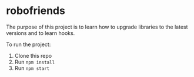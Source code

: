 # robofriends

The purpose of this project is to learn how to upgrade libraries to the latest versions and to learn hooks.

To run the project:

1. Clone this repo
2. Run `npm install`
3. Run `npm start`
